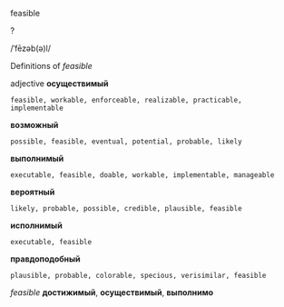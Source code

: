 feasible

?

/ˈfēzəb(ə)l/

Definitions of _feasible_

adjective
**осуществимый**

    feasible, workable, enforceable, realizable, practicable, implementable
**возможный**

    possible, feasible, eventual, potential, probable, likely
**выполнимый**

    executable, feasible, doable, workable, implementable, manageable
**вероятный**

    likely, probable, possible, credible, plausible, feasible
**исполнимый**

    executable, feasible
**правдоподобный**

    plausible, probable, colorable, specious, verisimilar, feasible

_feasible_
**достижимый**, **осуществимый**, **выполнимо**